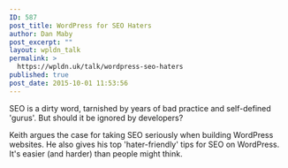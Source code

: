 ```yaml
---
ID: 587
post_title: WordPress for SEO Haters
author: Dan Maby
post_excerpt: ""
layout: wpldn_talk
permalink: >
  https://wpldn.uk/talk/wordpress-seo-haters
published: true
post_date: 2015-10-01 11:53:56
---
```

SEO is a dirty word, tarnished by years of bad practice and self-defined 'gurus'. But should it be ignored by developers?

Keith argues the case for taking SEO seriously when building WordPress websites. He also gives his top 'hater-friendly' tips for SEO on WordPress. It's easier (and harder) than people might think.